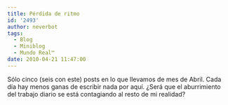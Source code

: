 ```yaml
---
title: Pérdida de ritmo
id: '2493'
author: neverbot
tags:
  - Blog
  - Miniblog
  - Mundo Real™
date: 2010-04-21 11:47:00
---
```


Sólo cinco (seis con este) posts en lo que llevamos de mes de Abril. Cada día hay menos ganas de escribir nada por aquí. ¿Será que el aburrimiento del trabajo diario se está contagiando al resto de mi realidad?